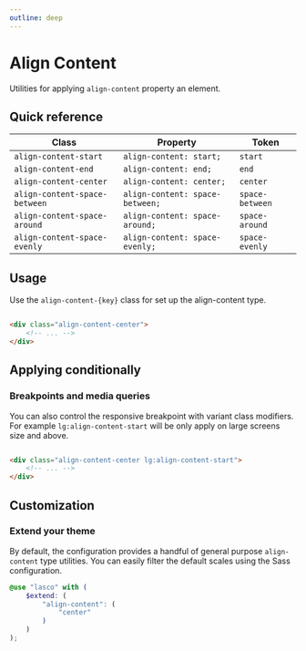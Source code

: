 ```yaml
---
outline: deep
---
```


# Align Content

Utilities for applying `align-content` property an element.

## Quick reference

| Class                         | Property                        | Token           |
|-------------------------------|---------------------------------|-----------------|
| `align-content-start`         | `align-content: start;`         | `start`         |
| `align-content-end`           | `align-content: end;`           | `end`           |
| `align-content-center`        | `align-content: center;`        | `center`        |
| `align-content-space-between` | `align-content: space-between;` | `space-between` |
| `align-content-space-around`  | `align-content: space-around;`  | `space-around`  |
| `align-content-space-evenly`  | `align-content: space-evenly;`  | `space-evenly`  |

## Usage

Use the `align-content-{key}` class for set up the align-content type.

```html

<div class="align-content-center">
    <!-- ... -->
</div>
```

## Applying conditionally

### Breakpoints and media queries

You can also control the responsive breakpoint with variant class modifiers. For example `lg:align-content-start` will
be only apply on large screens size and above.

```html

<div class="align-content-center lg:align-content-start">
    <!-- ... -->
</div>
```

## Customization

### Extend your theme

By default, the configuration provides a handful of general purpose `align-content` type utilities. You can easily
filter the default scales using the Sass configuration.

```scss
@use "lasco" with (
    $extend: (
        "align-content": (
            "center"
        )
    )
);
```
